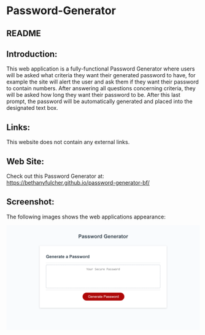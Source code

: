 # Password-Generator

## README

## Introduction:
This web application is a fully-functional Password Generator where users will be asked what criteria they want their generated password to have, for example the site will alert the user and ask them if they want their password to contain numbers. After answering all questions concerning criteria, they will be asked how long they want their password to be. After this last prompt, the password will be automatically generated and placed into the designated text box.


## Links:
This website does not contain any external links.


## Web Site:
Check out this Password Generator at:
https://bethanyfulcher.github.io/password-generator-bf/

## Screenshot:
The following images shows the web applications appearance:

![index](images/passGenSS.png)
